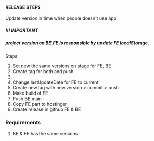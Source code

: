 #### RELEASE STEPS

Update version in time when people doesn't use app

##### !!! IMPORTANT
##### project version on BE,FE is responsible by update FE localStorage.

Steps
1. Set new the same versions on stage for FE, BE
2. Create tag for both and push
3. 
3. Change lastUpdateDate for FE to current
3. Create new tag with new version > commit > push
4. Make build of FE
5. Push BE main
6. Copy FE part to hostinger
7. Create release in github FE & BE

### Requirements
1. BE & FE has the same versions
